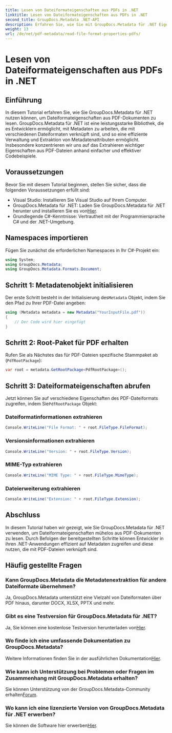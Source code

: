 ```yaml
---
title: Lesen von Dateiformateigenschaften aus PDFs in .NET
linktitle: Lesen von Dateiformateigenschaften aus PDFs in .NET
second_title: GroupDocs.Metadata .NET-API
description: Erfahren Sie, wie Sie mit GroupDocs.Metadata für .NET Eigenschaften des PDF-Dateiformats extrahieren. Tauchen Sie mit einfachem C# in die Metadatenverwaltung ein.
weight: 13
url: /de/net/pdf-metadata/read-file-format-properties-pdfs/
---
```


# Lesen von Dateiformateigenschaften aus PDFs in .NET

## Einführung
In diesem Tutorial erfahren Sie, wie Sie GroupDocs.Metadata für .NET nutzen können, um Dateiformateigenschaften aus PDF-Dokumenten zu lesen. GroupDocs.Metadata für .NET ist eine leistungsstarke Bibliothek, die es Entwicklern ermöglicht, mit Metadaten zu arbeiten, die mit verschiedenen Dateiformaten verknüpft sind, und so eine effiziente Verwaltung und Extraktion von Metadatenattributen ermöglicht. Insbesondere konzentrieren wir uns auf das Extrahieren wichtiger Eigenschaften aus PDF-Dateien anhand einfacher und effektiver Codebeispiele.
## Voraussetzungen
Bevor Sie mit diesem Tutorial beginnen, stellen Sie sicher, dass die folgenden Voraussetzungen erfüllt sind:
- Visual Studio: Installieren Sie Visual Studio auf Ihrem Computer.
-  GroupDocs.Metadata für .NET: Laden Sie GroupDocs.Metadata für .NET herunter und installieren Sie es von[Hier](https://releases.groupdocs.com/metadata/net/).
- Grundlegende C#-Kenntnisse: Vertrautheit mit der Programmiersprache C# und der .NET-Umgebung.

## Namespaces importieren
Fügen Sie zunächst die erforderlichen Namespaces in Ihr C#-Projekt ein:
```csharp
using System;
using GroupDocs.Metadata;
using GroupDocs.Metadata.Formats.Document;
```
## Schritt 1: Metadatenobjekt initialisieren
 Der erste Schritt besteht in der Initialisierung des`Metadata` Objekt, indem Sie den Pfad zu Ihrer PDF-Datei angeben:
```csharp
using (Metadata metadata = new Metadata("YourInputFile.pdf"))
{
    // Der Code wird hier eingefügt
}
```
## Schritt 2: Root-Paket für PDF erhalten
Rufen Sie als Nächstes das für PDF-Dateien spezifische Stammpaket ab (`PdfRootPackage`):
```csharp
var root = metadata.GetRootPackage<PdfRootPackage>();
```
## Schritt 3: Dateiformateigenschaften abrufen
 Jetzt können Sie auf verschiedene Eigenschaften des PDF-Dateiformats zugreifen, indem Sie`PdfRootPackage` Objekt:
### Dateiformatinformationen extrahieren
```csharp
Console.WriteLine("File Format: " + root.FileType.FileFormat);
```
### Versionsinformationen extrahieren
```csharp
Console.WriteLine("Version: " + root.FileType.Version);
```
### MIME-Typ extrahieren
```csharp
Console.WriteLine("MIME Type: " + root.FileType.MimeType);
```
### Dateierweiterung extrahieren
```csharp
Console.WriteLine("Extension: " + root.FileType.Extension);
```

## Abschluss
In diesem Tutorial haben wir gezeigt, wie Sie GroupDocs.Metadata für .NET verwenden, um Dateiformateigenschaften mühelos aus PDF-Dokumenten zu lesen. Durch Befolgen der bereitgestellten Schritte können Entwickler in ihren .NET-Anwendungen effizient auf Metadaten zugreifen und diese nutzen, die mit PDF-Dateien verknüpft sind.

## Häufig gestellte Fragen
### Kann GroupDocs.Metadata die Metadatenextraktion für andere Dateiformate übernehmen?
Ja, GroupDocs.Metadata unterstützt eine Vielzahl von Dateiformaten über PDF hinaus, darunter DOCX, XLSX, PPTX und mehr.
### Gibt es eine Testversion für GroupDocs.Metadata für .NET?
 Ja, Sie können eine kostenlose Testversion herunterladen von[Hier](https://releases.groupdocs.com/).
### Wo finde ich eine umfassende Dokumentation zu GroupDocs.Metadata?
 Weitere Informationen finden Sie in der ausführlichen Dokumentation[Hier](https://tutorials.groupdocs.com/metadata/net/).
### Wie kann ich Unterstützung bei Problemen oder Fragen im Zusammenhang mit GroupDocs.Metadata erhalten?
 Sie können Unterstützung von der GroupDocs.Metadata-Community erhalten[Forum](https://forum.groupdocs.com/c/metadata/14).
### Wo kann ich eine lizenzierte Version von GroupDocs.Metadata für .NET erwerben?
 Sie können die Software hier erwerben[Hier](https://purchase.groupdocs.com/buy).